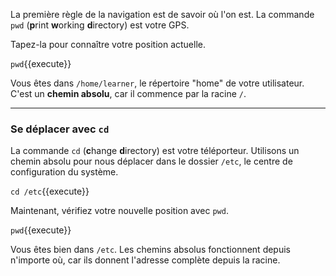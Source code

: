 La première règle de la navigation est de savoir où l'on est. La commande `pwd` (**p**rint **w**orking **d**irectory) est votre GPS.

Tapez-la pour connaître votre position actuelle.

`pwd`{{execute}}

Vous êtes dans `/home/learner`, le répertoire "home" de votre utilisateur. C'est un **chemin absolu**, car il commence par la racine `/`.

---

### Se déplacer avec `cd`

La commande `cd` (**c**hange **d**irectory) est votre téléporteur. Utilisons un chemin absolu pour nous déplacer dans le dossier `/etc`, le centre de configuration du système.

`cd /etc`{{execute}}

Maintenant, vérifiez votre nouvelle position avec `pwd`.

`pwd`{{execute}}

Vous êtes bien dans `/etc`. Les chemins absolus fonctionnent depuis n'importe où, car ils donnent l'adresse complète depuis la racine.